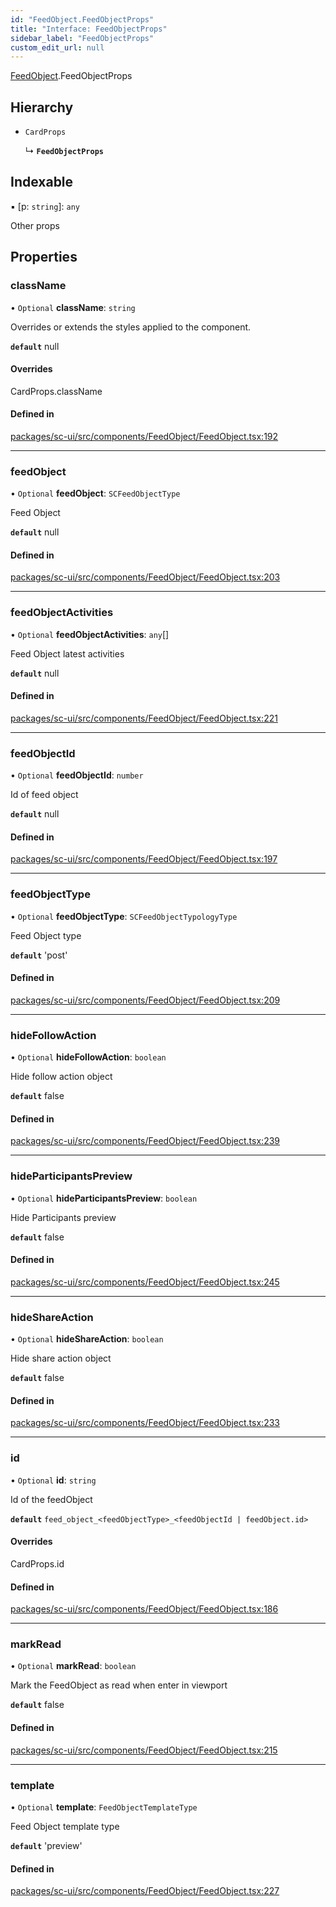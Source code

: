 ```yaml
---
id: "FeedObject.FeedObjectProps"
title: "Interface: FeedObjectProps"
sidebar_label: "FeedObjectProps"
custom_edit_url: null
---
```


[FeedObject](../modules/FeedObject.md).FeedObjectProps

## Hierarchy

- `CardProps`

  ↳ **`FeedObjectProps`**

## Indexable

▪ [p: `string`]: `any`

Other props

## Properties

### className

• `Optional` **className**: `string`

Overrides or extends the styles applied to the component.

**`default`** null

#### Overrides

CardProps.className

#### Defined in

[packages/sc-ui/src/components/FeedObject/FeedObject.tsx:192](https://github.com/selfcommunity/community-ui/blob/cab08cf/packages/sc-ui/src/components/FeedObject/FeedObject.tsx#L192)

___

### feedObject

• `Optional` **feedObject**: `SCFeedObjectType`

Feed Object

**`default`** null

#### Defined in

[packages/sc-ui/src/components/FeedObject/FeedObject.tsx:203](https://github.com/selfcommunity/community-ui/blob/cab08cf/packages/sc-ui/src/components/FeedObject/FeedObject.tsx#L203)

___

### feedObjectActivities

• `Optional` **feedObjectActivities**: `any`[]

Feed Object latest activities

**`default`** null

#### Defined in

[packages/sc-ui/src/components/FeedObject/FeedObject.tsx:221](https://github.com/selfcommunity/community-ui/blob/cab08cf/packages/sc-ui/src/components/FeedObject/FeedObject.tsx#L221)

___

### feedObjectId

• `Optional` **feedObjectId**: `number`

Id of feed object

**`default`** null

#### Defined in

[packages/sc-ui/src/components/FeedObject/FeedObject.tsx:197](https://github.com/selfcommunity/community-ui/blob/cab08cf/packages/sc-ui/src/components/FeedObject/FeedObject.tsx#L197)

___

### feedObjectType

• `Optional` **feedObjectType**: `SCFeedObjectTypologyType`

Feed Object type

**`default`** 'post'

#### Defined in

[packages/sc-ui/src/components/FeedObject/FeedObject.tsx:209](https://github.com/selfcommunity/community-ui/blob/cab08cf/packages/sc-ui/src/components/FeedObject/FeedObject.tsx#L209)

___

### hideFollowAction

• `Optional` **hideFollowAction**: `boolean`

Hide follow action object

**`default`** false

#### Defined in

[packages/sc-ui/src/components/FeedObject/FeedObject.tsx:239](https://github.com/selfcommunity/community-ui/blob/cab08cf/packages/sc-ui/src/components/FeedObject/FeedObject.tsx#L239)

___

### hideParticipantsPreview

• `Optional` **hideParticipantsPreview**: `boolean`

Hide Participants preview

**`default`** false

#### Defined in

[packages/sc-ui/src/components/FeedObject/FeedObject.tsx:245](https://github.com/selfcommunity/community-ui/blob/cab08cf/packages/sc-ui/src/components/FeedObject/FeedObject.tsx#L245)

___

### hideShareAction

• `Optional` **hideShareAction**: `boolean`

Hide share action object

**`default`** false

#### Defined in

[packages/sc-ui/src/components/FeedObject/FeedObject.tsx:233](https://github.com/selfcommunity/community-ui/blob/cab08cf/packages/sc-ui/src/components/FeedObject/FeedObject.tsx#L233)

___

### id

• `Optional` **id**: `string`

Id of the feedObject

**`default`** `feed_object_<feedObjectType>_<feedObjectId | feedObject.id>`

#### Overrides

CardProps.id

#### Defined in

[packages/sc-ui/src/components/FeedObject/FeedObject.tsx:186](https://github.com/selfcommunity/community-ui/blob/cab08cf/packages/sc-ui/src/components/FeedObject/FeedObject.tsx#L186)

___

### markRead

• `Optional` **markRead**: `boolean`

Mark the FeedObject as read when enter in viewport

**`default`** false

#### Defined in

[packages/sc-ui/src/components/FeedObject/FeedObject.tsx:215](https://github.com/selfcommunity/community-ui/blob/cab08cf/packages/sc-ui/src/components/FeedObject/FeedObject.tsx#L215)

___

### template

• `Optional` **template**: `FeedObjectTemplateType`

Feed Object template type

**`default`** 'preview'

#### Defined in

[packages/sc-ui/src/components/FeedObject/FeedObject.tsx:227](https://github.com/selfcommunity/community-ui/blob/cab08cf/packages/sc-ui/src/components/FeedObject/FeedObject.tsx#L227)
